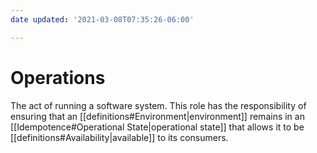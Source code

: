 ```yaml
---
date updated: '2021-03-08T07:35:26-06:00'

---
```


# Operations

The act of running a software system.   This role has the responsibility of ensuring that an [[definitions#Environment|environment]] remains in an [[Idempotence#Operational State|operational state]] that allows it to be [[definitions#Availability|available]] to its consumers.

